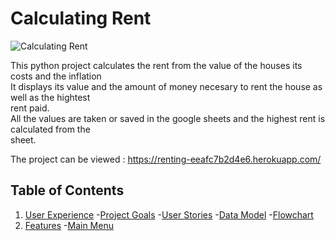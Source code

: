 # Calculating Rent

![Calculating Rent]()

This python project calculates the rent from the value of the houses its
costs and the inflation <br>
It displays its value and the amount of money necesary to rent the house 
as well as the hightest<br> rent paid.<br>
All the values are taken or saved in the google sheets and the highest 
rent is calculated from the<br> sheet.

The project can be viewed :
https://renting-eeafc7b2d4e6.herokuapp.com/

## Table of Contents
1. [User Experience](#user-experience-ux)
    -[Project Goals](#project-goalse)
    -[User Stories](#user-stories)
    -[Data Model](#data-model)
    -[Flowchart](#flowchart)
2. [Features](#features)
    -[Main Menu](#main-menu)
   







